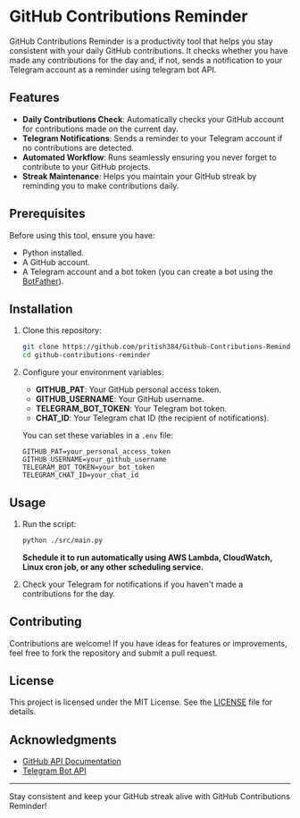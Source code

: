# GitHub Contributions Reminder

GitHub Contributions Reminder is a productivity tool that helps you stay consistent with your daily GitHub contributions. It checks whether you have made any contributions for the day and, if not, sends a notification to your Telegram account as a reminder using telegram bot API.

## Features
- **Daily Contributions Check**: Automatically checks your GitHub account for contributions made on the current day.
- **Telegram Notifications**: Sends a reminder to your Telegram account if no contributions are detected.
- **Automated Workflow**: Runs seamlessly ensuring you never forget to contribute to your GitHub projects.
- **Streak Maintenance**: Helps you maintain your GitHub streak by reminding you to make contributions daily.

## Prerequisites
Before using this tool, ensure you have:
- Python installed.
- A GitHub account.
- A Telegram account and a bot token (you can create a bot using the [BotFather](https://core.telegram.org/bots#botfather)).

## Installation
1. Clone this repository:
   ```bash
   git clone https://github.com/pritish384/Github-Contributions-Reminder
   cd github-contributions-reminder
   ```

2. Configure your environment variables:
   - **GITHUB_PAT**: Your GitHub personal access token.
   - **GITHUB_USERNAME**: Your GitHub username.
   - **TELEGRAM_BOT_TOKEN**: Your Telegram bot token.
   - **CHAT_ID**: Your Telegram chat ID (the recipient of notifications).

   You can set these variables in a `.env` file:
   ```env
   GITHUB_PAT=your_personal_access_token
   GITHUB_USERNAME=your_github_username
   TELEGRAM_BOT_TOKEN=your_bot_token
   TELEGRAM_CHAT_ID=your_chat_id
   ```

## Usage
1. Run the script:
   ```bash
   python ./src/main.py
   ```
   **Schedule it to run automatically using AWS Lambda, CloudWatch, Linux cron job, or any other scheduling service.**


2. Check your Telegram for notifications if you haven't made a contributions for the day.

## Contributing
Contributions are welcome! If you have ideas for features or improvements, feel free to fork the repository and submit a pull request.

## License
This project is licensed under the MIT License. See the [LICENSE](LICENSE) file for details.

## Acknowledgments
- [GitHub API Documentation](https://docs.github.com/en/rest)
- [Telegram Bot API](https://core.telegram.org/bots/api)

---

Stay consistent and keep your GitHub streak alive with GitHub Contributions Reminder!
